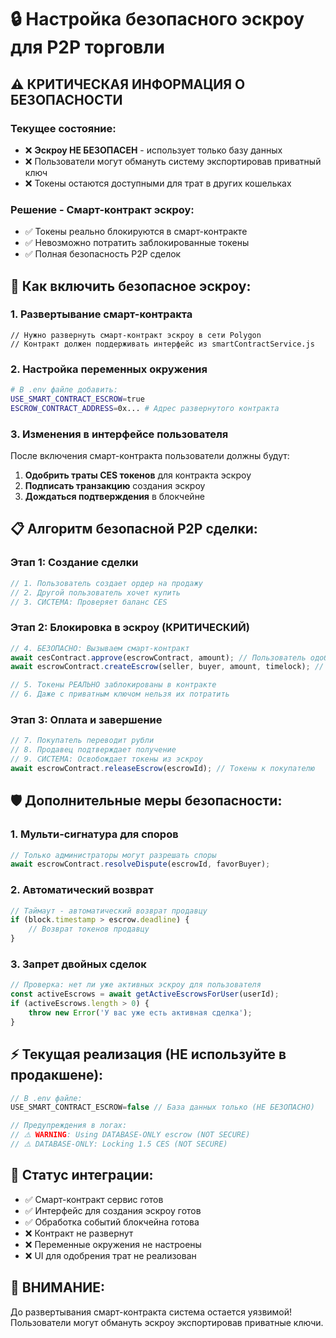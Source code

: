 # 🔒 Настройка безопасного эскроу для P2P торговли

## ⚠️ КРИТИЧЕСКАЯ ИНФОРМАЦИЯ О БЕЗОПАСНОСТИ

### Текущее состояние:
- ❌ **Эскроу НЕ БЕЗОПАСЕН** - использует только базу данных
- ❌ Пользователи могут обмануть систему экспортировав приватный ключ
- ❌ Токены остаются доступными для трат в других кошельках

### Решение - Смарт-контракт эскроу:
- ✅ Токены реально блокируются в смарт-контракте
- ✅ Невозможно потратить заблокированные токены
- ✅ Полная безопасность P2P сделок

## 🚀 Как включить безопасное эскроу:

### 1. Развертывание смарт-контракта
```solidity
// Нужно развернуть смарт-контракт эскроу в сети Polygon
// Контракт должен поддерживать интерфейс из smartContractService.js
```

### 2. Настройка переменных окружения
```bash
# В .env файле добавить:
USE_SMART_CONTRACT_ESCROW=true
ESCROW_CONTRACT_ADDRESS=0x... # Адрес развернутого контракта
```

### 3. Изменения в интерфейсе пользователя
После включения смарт-контракта пользователи должны будут:
1. **Одобрить траты CES токенов** для контракта эскроу
2. **Подписать транзакцию** создания эскроу
3. **Дождаться подтверждения** в блокчейне

## 📋 Алгоритм безопасной P2P сделки:

### Этап 1: Создание сделки
```javascript
// 1. Пользователь создает ордер на продажу
// 2. Другой пользователь хочет купить
// 3. СИСТЕМА: Проверяет баланс CES
```

### Этап 2: Блокировка в эскроу (КРИТИЧЕСКИЙ)
```javascript
// 4. БЕЗОПАСНО: Вызываем смарт-контракт
await cesContract.approve(escrowContract, amount); // Пользователь одобряет
await escrowContract.createEscrow(seller, buyer, amount, timelock); // Контракт забирает токены

// 5. Токены РЕАЛЬНО заблокированы в контракте
// 6. Даже с приватным ключом нельзя их потратить
```

### Этап 3: Оплата и завершение
```javascript
// 7. Покупатель переводит рубли
// 8. Продавец подтверждает получение
// 9. СИСТЕМА: Освобождает токены из эскроу
await escrowContract.releaseEscrow(escrowId); // Токены к покупателю
```

## 🛡️ Дополнительные меры безопасности:

### 1. Мульти-сигнатура для споров
```javascript
// Только администраторы могут разрешать споры
await escrowContract.resolveDispute(escrowId, favorBuyer);
```

### 2. Автоматический возврат
```javascript
// Таймаут - автоматический возврат продавцу
if (block.timestamp > escrow.deadline) {
    // Возврат токенов продавцу
}
```

### 3. Запрет двойных сделок
```javascript
// Проверка: нет ли уже активных эскроу для пользователя
const activeEscrows = await getActiveEscrowsForUser(userId);
if (activeEscrows.length > 0) {
    throw new Error('У вас уже есть активная сделка');
}
```

## ⚡ Текущая реализация (НЕ используйте в продакшене):

```javascript
// В .env файле:
USE_SMART_CONTRACT_ESCROW=false // База данных только (НЕ БЕЗОПАСНО)

// Предупреждения в логах:
// ⚠️ WARNING: Using DATABASE-ONLY escrow (NOT SECURE)
// ⚠️ DATABASE-ONLY: Locking 1.5 CES (NOT SECURE)
```

## 🔧 Статус интеграции:

- ✅ Смарт-контракт сервис готов
- ✅ Интерфейс для создания эскроу готов
- ✅ Обработка событий блокчейна готова
- ❌ Контракт не развернут
- ❌ Переменные окружения не настроены
- ❌ UI для одобрения трат не реализован

## 🚨 ВНИМАНИЕ:
До развертывания смарт-контракта система остается уязвимой!
Пользователи могут обмануть эскроу экспортировав приватные ключи.